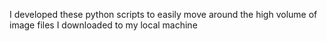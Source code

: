 I developed these python scripts to easily move around the high volume of image files I downloaded to my local machine
